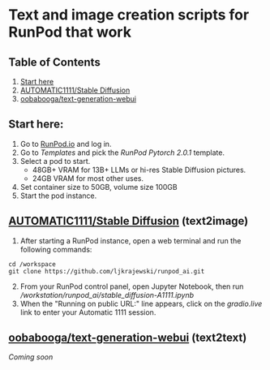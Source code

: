 # Text and image creation scripts for RunPod that work
## Table of Contents
1. [Start here](#start-here)
2. [AUTOMATIC1111/Stable Diffusion](#automatic1111stable-diffusion-text2image)
3. [oobabooga/text-generation-webui](#oobaboogatext-generation-webui-text2text)
## Start here:
1. Go to [RunPod.io](https://runpod.io) and log in.
2. Go to _Templates_ and pick the _RunPod Pytorch 2.0.1_ template.
3. Select a pod to start.  
    - 48GB+ VRAM for 13B+ LLMs or hi-res Stable Diffusion pictures.
    - 24GB VRAM for most other uses.
4. Set container size to 50GB, volume size 100GB
5. Start the pod instance.
## [AUTOMATIC1111/Stable Diffusion](https://github.com/AUTOMATIC1111/stable-diffusion-webui) (text2image)
1. After starting a RunPod instance, open a web terminal and run the following commands:
```
cd /workspace
git clone https://github.com/ljkrajewski/runpod_ai.git
```
2. From your RunPod control panel, open Jupyter Notebook, then run _/workstation/runpod_ai/stable_diffusion-A1111.ipynb_
3. When the "Running on public URL:" line appears, click on the _gradio.live_ link to enter your Automatic 1111 session.
## [oobabooga/text-generation-webui](https://github.com/oobabooga/text-generation-webui) (text2text)
_Coming soon_
